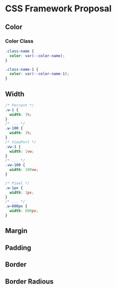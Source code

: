 # CSS Framework Proposal

## Color

### Color Class

```css
.class-name {
  color: var(--color-name);
}

.class-name-1 {
  color: var(--color-name-1);
}
```

## Width

```css
/* Percent */
.w-1 {
  width: 1%;
}
/* ... */
.w-100 {
  width: 1%;
}
/* ViewPort */
.vw-1 {
  width: 1vw;
}
/* ... */
.vw-100 {
  width: 100vw;
}

/* Pixel */
.w-1px {
  width: 1px;
}
/* ... */
.w-600px {
  width: 600px;
}
```

## Margin

## Padding

## Border

## Border Radious
